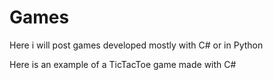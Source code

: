 # Games
Here i will post games developed mostly with C# or in Python

Here is an example of a TicTacToe game made with C#
